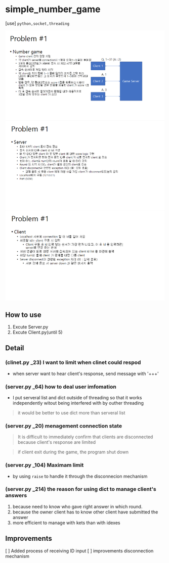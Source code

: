 # simple_number_game
[use] `python,socket,threading`

![screenshot](./img/1.png)
![screenshot](./img/2.png)
![screenshot](./img/3.png)

## How to use
1. Excute Server.py
1. Excute Client.py(until 5)

## Detail

### (clinet.py _23) I want to limit when clinet could respod
- when server want to hear client's response, send message with '+++'

### (server.py _64) how to deal user imfomation
- I put serveral list and dict outside of threading so that it works independently witout being interfered with by outher threading

> it would be better to use dict more than serveral list

### (server.py _20) menagement connection state
> It is difficult to immediately confirm that clients are disconnected because client's response are limited

> if client exit during the game, the program shut down

### (server.py _104) Maximam limit
- by using `raise` to handle it through the disconnecion mechanism

### (server.py _214) the reason for using dict to manage client's answers

1. because need to know who gave right answer in which round.
2. because the owner client has to know other client have submitted the answer
3. more efficient to manage with kets than with idexes

## Improvements
[ ] Added process of receiving ID input
[ ] improvements disconnection mechanism 

